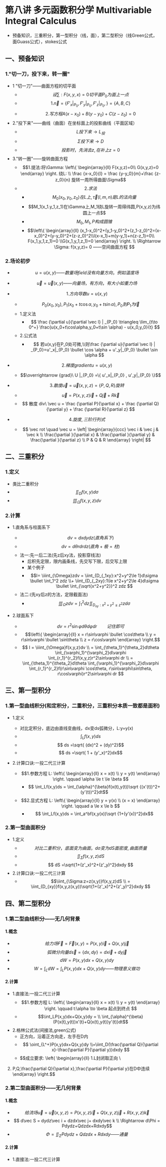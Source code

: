 # 第八讲 多元函数积分学 Multivariable Integral Calculus
* 预备知识，三重积分，第一型积分（线，面），第二型积分（线Green公式，面Guass公式），stokes公式 

## 一、预备知识
### 1."切一刀，投下来，转一圈"
* 1 "切一刀"——曲面方程的切平面
    * $$设\sum : F(x,y,x)=0 切平面 P_0为面上一点$$
    * $$1. \vec n = \{ F'_x|_{P_0}, F'_y|_{P_0}, F'_z|_{P_0}, \} = \{A,B,C\}$$
    * $$ 2. 写方程 A(x-x_0)+B(y-y_0)+C(z-z_0) = 0 $$
* 2."投下来"——曲线（曲面）在坐标面上的投影曲线（平面区域）
    * $$ L 投下来\rightarrow L_投$$ 
    * $$ \Sigma 投下来\rightarrow D$$
    * $$ 投影时，先消去z,在补上z=0$$
* 3."转一圈"——旋转曲面方程
    * $$1.提法:将\Gamma: \left\{ \begin{array}{ll} F(x,y,z)=0\\ G(x,y,z)=0    \end{array} \right. 绕L: \\ \frac {x-x_0}{l} =  \frac {y-y_0}{m}+\frac {z-z_0}{n} 旋转一周所得曲面\Sigma$$ 
    * $$2.求法$$
        * $$M_0(x_0,y_0,z_0)在L上, \vec \tau (l,m,n)是L的法向量 $$
        * $$M_1(x_1.y_1,z_1)在\Gamma上,M_1绕L旋转一周得纬圆,P(x,y,z)为纬圆上一点$$
        * $$ M_0,M_1,P构成圆锥$$
        * $$\left\{ \begin{array}{ll} (x_1-x_0)^2+(y_1-y_0)^2+(z_1-z_0)^2=(x-x_0)^2+(y-y_0)^2+(z-z_0)^2\\l(x-x_1)+m(y-y_1)+n(z-z_1)=0\\F(x_1,y_1,z_1)=0 \\G(x_1,y_1,z_1)=0    \end{array} \right.  \\ \Rightarrow \Sigma: f(x,y,z)= 0 ——空间曲面方程 $$

### 2.场论初步
* $$u=u(x,y) —— 数量场 field 没有向量方向，例如温度场$$
* $$\vec u = \vec u(x,y) —— 向量场，有方向，有大小 如重力场$$

* $$1.方向导数 u=u(x,y)$$             
    * $$P_0(x_0,y_0), P_1(x_0+t\cos\alpha,y_0+t\sin \alpha),P_0到P_1为\vec l$$
    * 1.定义法 
        * $$ \frac {\partial u}{\partial \vec l} | _{P_0} \triangleq \lim_{t\to 0^+} \frac{u(x_0+t\cos\alpha,y_0+t\sin \alpha) - u(x_0,y_0}{t} $$
    * 2.公式法
        * $$ 若u(x,y)在P_0处可微,\\则\frac {\partial u}{\partial \vec l} | _{P_0}=u'_x|_{P_0} \bullet \cos \alpha + u'_y|_{P_0} \bullet \sin \alpha $$

* $$2.梯度gradient u=u(x,y) $$
    * $$\overrightarrow {grad}\ U |_{P_0} =\{ u'_x|_{P_0} , u'_y|_{P_0} \}$$
    
* $$3.散度 \vec u = \vec u(x,y,z) = \{P,Q,R\} 旋转 $$
    * $$ \vec u = P(x,y,z)\vec i + Q\vec j + R\vec k  $$
    * $$ 散度 div\ \vec u = \frac {\partial P}{\partial x} + \frac {\partial Q}{\partial y} + \frac {\partial R}{\partial z} $$
    
* $$4.旋度, 三阶行列式$$
    * $$ \vec rot \quad \vec u = \left| \begin{array}{ccc}
\vec i & \vec j & \vec k \\
\frac{\partial }{\partial x} & \frac{\partial }{\partial y}  & \frac{\partial }{\partial z}  \\
P & Q & R
\end{array} \right| $$

## 二、三重积分
### 1.定义
* 类比二重积分
* $$ \iint_Df(x,y)d\sigma $$
* $$ \iiint_{\Omega}f(x,y,z)dv $$

### 2.计算
* 1.直角系与柱面系下
    * $$dv=dxdydz (直角系下)$$
    * $$dv=d\theta rdrdz (直角+极 = 柱)$$
    * 法一:先一后二法(先z后xy法，投影穿线法)
        * 后积先定限，限内画条线，先交写下限，后交写上限
        * 某个例子
        * $$I= \iiint_{\Omega}zdv = \iint_{D_{_1xy}:x^2+y^2\le 1}d\sigma \bullet \int_1^2 zdz \\+ \iint_{D_{_2xy}:1\le x^2+y^2\le 4}d\sigma \bullet \int_{\sqrt{x^2+y^2}}^2 zdz  $$
    * 法二:(先xy后z的方法，定限截面法)
        * $$\iiint_{\Omega}zdv = \int_1^2 dz \iint_{D_{xy}:x^2+y^2\le z^2}zd\sigma   $$

* 2.球面系下
    * $$dv = r^2\sin\varphi d\theta d\varphi dr \qquad 记住即可 $$
    * $$\left\{ \begin{array}{ll} x = r\sin\varphi \bullet \cos\theta \\ y = r\sin\varphi \bullet \sin\theta \\ z = r\cos\varphi \end{array} \right.$$ 
    * $$ I =  \iiint_{\Omega}f(x,y,z)dv \\ = \int_{\theta_1}^{\theta_2}d\theta \int_{\varphi_1}^{\varphi_2}d\varphi \int_{r_1}^{r_2}f(x,y,z)r^2\sin\varphi dr \\ = \int_{\theta_1}^{\theta_2}d\theta \int_{\varphi_1}^{\varphi_2}d\varphi \int_{r_1}^{r_2}f(r\sin\varphi \cos\theta, r\sin\varphi\sin\theta, r\cos\varphi)r^2\sin\varphi dr  $$
    
## 三、第一型积分
### 1.第一型曲线积分(和定积分，二重积分，三重积分本质一致都是面积)

* 1.定义
    * 对比定积分，底边由直线变曲线，dx变ds弧微分，L:y=y(x)
    * $$ \int_Lf(x,y)ds $$
    * $$ ds =\sqrt{ (dx)^2 + (dy)^2}$$
    * $$ ds =\sqrt{ 1 + (y'_x)^2}dx$$
    
* 2.计算口诀:一投二代三计算
    * $$1.参数方程 L: \left\{ \begin{array}{ll} x = x(t) \\ y = y(t)  \end{array} \right. \qquad \alpha \le t \le \beta $$
        * $$ \int_Lf(x,y)ds = \int_{\alpha}^{\beta}f(x(t),y(t))\sqrt {(x'(t))^2+(y'(t))^2}dt$$
    * $$2.显式方程 L: \left\{ \begin{array}{ll} y = y(x) \\ (x = x) \end{array} \right. \qquad a \le x \le b $$
        * $$ \int_Lf(x,y)ds = \int_a^bf(x,y(x))\sqrt {1+(y'(x))^2}dx$$
        
### 2.第一型曲面积分

* 1.定义
    * $$对比二重积分，底面变为曲面，d\sigma 变为dS 面密度,曲面质量$$
    * $$ \iint_{\Sigma}f(x,y,z)dS $$
    * $$ dS =\sqrt{1+(z'_x)^2+(z'_y)^2}dxdy $$
* 2.计算口诀:一投二代三计算
    * $$\iint_{\Sigma:z=z(x,y)}f(x,y,z)dS \\ = \iint_{D_{xy}}f(x,y,z(x,y))\sqrt{1+(z'_x)^2+(z'_y)^2}dxdy $$

## 四、第二型积分
### 1.第二型曲线积分——无几何背景
#### 1.概念
* $$ 给力场 \vec F=\vec F(x,y) = P(x,y)\vec i + Q(x,y)\vec j $$
* $$ 弧微分向量d\vec s = \{dx,dy\}=dx\vec i+dy\vec j  $$
* $$ dW=P(x,y)dx+Q(x,y)dy$$
* $$ W = \int_LdW = \int_LP(x,y)dx+Q(x,y)dy ——物理意义做功$$

#### 2.计算
* 1.直接法:一投二代三计算
    * $$1.参数方程 L: \left\{ \begin{array}{ll} x = x(t) \\ y = y(t)  \end{array} \right. \qquad t:\alpha  \to \beta 起点到终点 $$
    * $$\int_LP(x,y)dx+Q(x,y)dy = \\ \int_{\alpha}^{\beta}(P(x(t),y(t))x'(t)+Q(x(t),y(t))y'(t))dt$$
* 2.格林公式法(间接法,green公式)
    * 正方向，沿着正方向走，左手在D内
    * $$ \oint_{L^+}P(x,y)dx+Q(x,y)dy \\=\iint_D(\frac{\partial Q}{\partial x}-\frac{\partial P}{\partial y})dxdy  $$
    * $$成立要求: \left\{ \begin{array}{ll} 1.L封闭取正向 
 \\ 2. P,Q,\frac{\partial Q}{\partial x},\frac{\partial P}{\partial y}在D中连续  \end{array} \right.$$

### 2.第二型曲面积分——无几何背景
#### 1.概念
* $$ 给流场 \vec u = \vec u(x,y,z) = P(x,y,z)\vec i + Q(x,y,z)\vec j + R(x,y,z)\vec k $$
* $$ d\vec S = dydz\vec i + dzdx\vec j+ dxdy\vec k \\ \Rightarrow d\Phi = Pdydz+Qdzdx+Rdxdy$$
* $$\Phi = \iint_{\Sigma}Pdydz+Qdzdx+Rdxdy ——通量$$

#### 2.计算
* 1.直接法:一投二代三计算




    






